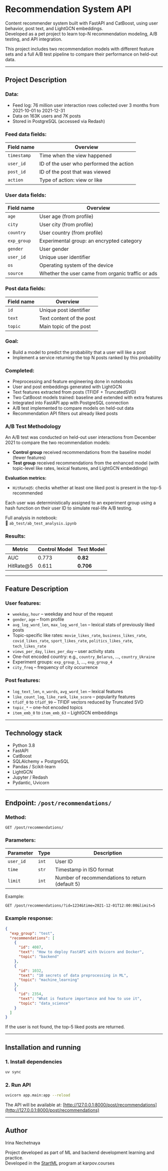 # Recommendation System API

Content recommender system built with FastAPI and CatBoost, using user behavior, post text, and LightGCN embeddings.  
Developed as a pet project to learn top-N recommendation modeling, A/B testing, and API integration.

This project includes two recommendation models with different feature sets and a full A/B test pipeline to compare their performance on held-out data.

---

## Project Description

###  Data:
- Feed log: 76 million user interaction rows collected over 3 months from 2021-10-01 to 2021-12-31  
- Data on 163K users and 7K posts  
- Stored in PostgreSQL (accessed via Redash)

### Feed data fields:
| Field name | Overview                                                                                      |
|------------|-----------------------------------------------------------------------------------------------|
| `timestamp` | Time when the view happened                                                                 |
| `user_id`   | ID of the user who performed the action                                                     |
| `post_id`   | ID of the post that was viewed                                                              |
| `action`    | Type of action: view or like                                                                |

### User data fields:
| Field name | Overview                                         |
|------------|--------------------------------------------------|
| `age`      | User age (from profile)                          |
| `city`     | User city (from profile)                         |
| `country`  | User country (from profile)                      |
| `exp_group`| Experimental group: an encrypted category       |
| `gender`   | User gender                                      |
| `user_id`  | Unique user identifier                           |
| `os`       | Operating system of the device                   |
| `source`   | Whether the user came from organic traffic or ads|

### Post data fields:
| Field name | Overview                 |
|------------|--------------------------|
| `id`       | Unique post identifier   |
| `text`     | Text content of the post |
| `topic`    | Main topic of the post   |

### Goal:
- Build a model to predict the probability that a user will like a post  
- Implement a service returning the top N posts ranked by this probability

### Completed:
- Preprocessing and feature engineering done in notebooks  
- User and post embeddings generated with LightGCN  
- Text features extracted from posts (TFIDF + TruncatedSVD)  
- Two CatBoost models trained: baseline and extended with extra features  
- Integrated into FastAPI app with PostgreSQL connection  
- A/B test implemented to compare models on held-out data  
- Recommendation API filters out already liked posts

### A/B Test Methodology
An A/B test was conducted on held-out user interactions from December 2021 to compare the two recommendation models:

- **Control group** received recommendations from the baseline model (fewer features)  
- **Test group** received recommendations from the enhanced model (with topic-level like rates, lexical features, and LightGCN embeddings)

**Evaluation metrics:**
- `HitRate@5`: checks whether at least one liked post is present in the top-5 recommended

Each user was deterministically assigned to an experiment group using a hash function on their user ID to simulate real-life A/B testing.

Full analysis in notebook:  
📄 `ab_test/ab_test_analysis.ipynb`

### Results:
| Metric         | Control Model | Test Model |
|----------------|---------------|------------|
| AUC            | 0.773         | **0.82**   |
| HitRate@5      | 0.611         | **0.706**  |

---

## Feature Description

### User features:
- `weekday`, `hour` – weekday and hour of the request  
- `gender`, `age` – from profile  
- `avg_log_word_len`, `max_log_word_len` – lexical stats of previously liked posts  
- Topic-specific like rates: `movie_likes_rate`, `business_likes_rate`, `covid_likes_rate`, `sport_likes_rate`, `politics_likes_rate`, `tech_likes_rate`  
- `views_per_day`, `likes_per_day` – user activity stats  
- One-hot encoded country: e.g., `country_Belarus`, ..., `country_Ukraine`  
- Experiment groups: `exp_group_1`, ..., `exp_group_4`  
- `city_freq` – frequency of city occurrence

### Post features:
- `log_text_len`, `n_words`, `avg_word_len` – lexical features  
- `like_count_log`, `like_rank`, `like_score` – popularity features  
- `tfidf_0` to `tfidf_99` – TFIDF vectors reduced by Truncated SVD  
- `topic_*` – one-hot encoded topics  
- `item_emb_0` to `item_emb_63` – LightGCN embeddings

---

## Technology stack

- Python 3.8  
- FastAPI  
- CatBoost  
- SQLAlchemy + PostgreSQL  
- Pandas / Scikit-learn  
- LightGCN  
- Jupyter / Redash  
- Pydantic, Uvicorn

---

## Endpoint: `/post/recommendations/`

### Method:
```
GET /post/recommendations/
```

### Parameters:
| Parameter | Type   | Description                                   |
|-----------|--------|-----------------------------------------------|
| `user_id` | `int`  | User ID                                      |
| `time`    | `str`  | Timestamp in ISO format                       |
| `limit`   | `int`  | Number of recommendations to return (default 5) |

Example:
```
GET /post/recommendations/?id=1234&time=2021-12-01T12:00:00&limit=5
```

### Example response:
```json
{
  "exp_group": "test",
  "recommendations": [
    {
      "id": 4087,
      "text": "How to deploy FastAPI with Uvicorn and Docker",
      "topic": "backend"
    },
    {
      "id": 1032,
      "text": "10 secrets of data preprocessing in ML",
      "topic": "machine_learning"
    },
    {
      "id": 2354,
      "text": "What is feature importance and how to use it",
      "topic": "data_science"
    }
  ]
}
```

If the user is not found, the top-5 liked posts are returned.

---

## Installation and running

### 1. Install dependencies
```bash
uv sync
```

### 2. Run API
```bash
uvicorn app.main:app --reload
```

The API will be available at:
[http://127.0.0.1:8000/post/recommendations](http://127.0.0.1:8000/post/recommendations)

---

## Author

Irina Nechetnaya

Project developed as part of ML and backend development learning and practice.  
Developed in the [StartML](https://karpov.courses/ml-start) program at karpov.courses
